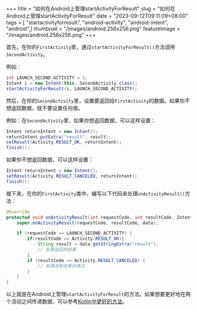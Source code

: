 +++
title = "如何在Android上管理startActivityForResult"
slug = "如何在Android上管理startActivityForResult"
date = "2023-09-12T09:11:09+08:00"
tags = [ "startactivityforresult", "android-activity", "android-intent", "android",]
thumbnail = "/images/android.256x256.png"
featureImage = "/images/android.256x256.png"
+++


首先，在你的`FirstActivity`里，通过`startActivityForResult()`方法调用`SecondActivity`。

例如：

```java
int LAUNCH_SECOND_ACTIVITY = 1;
Intent i = new Intent(this, SecondActivity.class);
startActivityForResult(i, LAUNCH_SECOND_ACTIVITY);
```

然后，在你的`SecondActivity`里，设置要返回给`FirstActivity`的数据。如果你不想返回数据，就不要设置任何值。

例如：在`SecondActivity`里，如果你想返回数据，可以这样设置：

```java
Intent returnIntent = new Intent();
returnIntent.putExtra("result", result);
setResult(Activity.RESULT_OK, returnIntent);
finish();
```

如果你不想返回数据，可以这样设置：

```java
Intent returnIntent = new Intent();
setResult(Activity.RESULT_CANCELED, returnIntent);
finish();
```

接下来，在你的`FirstActivity`类中，编写以下代码来处理`onActivityResult()`方法：

```java
@Override
protected void onActivityResult(int requestCode, int resultCode, Intent data) {
    super.onActivityResult(requestCode, resultCode, data);

    if (requestCode == LAUNCH_SECOND_ACTIVITY) {
        if(resultCode == Activity.RESULT_OK){
            String result = data.getStringExtra("result");
            // 处理返回的结果
        }
        if (resultCode == Activity.RESULT_CANCELED) {
            // 处理没有结果的情况
        }
    }
}
```

以上就是在Android上管理`startActivityForResult`的方法。如果想要更好地在两个活动之间传递数据，可以参考[Kotlin中更好的方法](https://proandroiddev.com/is-onactivityresult-deprecated-in-activity-results-api-lets-deep-dive-into-it-302d5cf6edd)。


